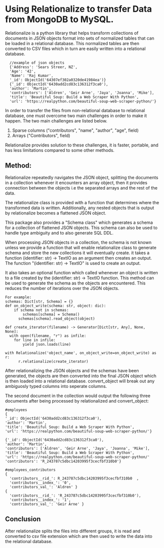 <h1>Using Relationalize to transfer Data from MongoDB to MySQL.</h1>
Relationalize is a python library that helps transform collections of documents in JSON objects format into sets of normalized tables that can be loaded in a relational database. This normalized tables are then converted to CSV files which in turn are easily written into a relational database. 

      //example of json objects
      {'Address': 'Sears Streer, NZ',
      'Age': '42',
      'Name': 'Raj Kumar',
      '_id': ObjectId('64307ef302a0320de41984ea')}
      {'_id': ObjectId('6430add2cd83c136312f3ca0'),
      'author': 'Martin',
      'contributors': ['Aldren', 'Geir Arne', 'Jaya', 'Joanna', 'Mike'],
      'title': 'Beautiful Soup: Build a Web Scraper With Python',
      'url': 'https://realpython.com/beautiful-soup-web-scraper-python/'}

In order to transfer the files from non-relational database to relational database, one must overcome two main challenges in order to make it happen. The two main challenges are listed below.
<ol type = 1>
  <li>Sparse columns ("contributors", "name", "author", "age", field)</li>
  <li>Arrays ("Contributors", field)</li>
</ol>

Relationalize provides solution to these challenges, it is faster, portable, and has less limitations compared to some other methods.

<h2>Method:</h2>
Relationalize repeatedly navigates the JSON object, splitting the documents in a collection whenever it encounters an array object, then it provides connection between the objects i.e the separated arrays and the rest of the data.

The relationalize class is provided with a function that determines where the transformed data is written. Additionally, any nested objects that is output by relationalize becomes a flattened JSON object.

This package also provides a "Schema class" which generates a schema for a collection of flattened JSON objects. This schema can also be used to handle type ambiguity and to also generate SQL DDL.

When processing JSON objects in a collection, the schema is not known unless we provide a function that will enable relationalize class to generate schema and store the new collections it will eventually create. it takes a function (identifier: str) -> TextIO as an argument then creates an output. The function "(identifier: str) -> TextIO" is used to create an output.

It also takes an optional function which called whenever an object is written to a file created by the (identifier: str) -> TextIO function. This method can be used to generate the schema as the objects are encountered. This reduces the number of iterations over the JSON objects.

  
    For example:
    schemas: Dict[str, Schema] = {}
    def on_object_write(schema: str, object: dic):
	    if schema not in schemas:
		    schemas[schema] = Schema()
	      schemas[schema].read_object(object)
    
    def create_iterator(filename) -> Generator[Dict[str, Any], None, None]:
      with open(filename, "r") as infile:
        for line in infile:
            yield json.loads(line)

    with Relationalize('object_name', on_object_write=on_object_write) as r:
          r.relationalize(create_iterator)

After relationalizing the JSON objects and the schemas have been generated, the objects are then converted into the final JSON object which is then loaded into a relational database. convert_object will break out any ambiguosly typed columns into seperate columns. 

The second document in the collection would output the following three documents after being processed by relationalized and convert_object:

    #employees
    {
    '_id': ObjectId('6430add2cd83c136312f3ca0'),
    'author': 'Martin',
    'title': 'Beautiful Soup: Build a Web Scraper With Python',
    'url': 'https://realpython.com/beautiful-soup-web-scraper-python/'}

    {'_id': ObjectId('6430add2cd83c136312f3ca0'),
    'author': 'Martin',
    'contributors': ['Aldren', 'Geir Arne', 'Jaya', 'Joanna', 'Mike'],
    'title': 'Beautiful Soup: Build a Web Scraper With Python',
    'url': 'https://realpython.com/beautiful-soup-web-scraper-python/'
    'contributors': 'R_243787c5dbc14203995f3cecfbf310b0'}

    #employees_contributors
    {
      'contributors__rid_': R_243787c5dbc14203995f3cecfbf310b0	,
      'contributors__index_': '0',
      'contributors_val_': 'Aldren' }
    {
      'contributors__rid_': 'R_243787c5dbc14203995f3cecfbf310b0'),
      'contributors__index_': '1',
      'contributors_val_': 'Geir Arne' }
<h2>Conclusion</h2>
After relationalize splits the files into different groups, it is read and converted to csv file extension which are then used to write the data into the relational database.
